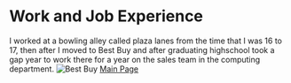 # Work and Job Experience
I worked at a bowling alley called plaza lanes from the time that I was 16 to 17, then after I moved to Best Buy and after graduating highschool took a gap year to work there for a year on the sales team in the computing department.
![Best Buy](http://www.schoolphotoproject.com/_picture-of-logos-brands/best-buy-logo1-l.jpg)
[Main Page](https://github.com/JesseMorrison12/IT-1000-Midterm/blob/main/README.md)

